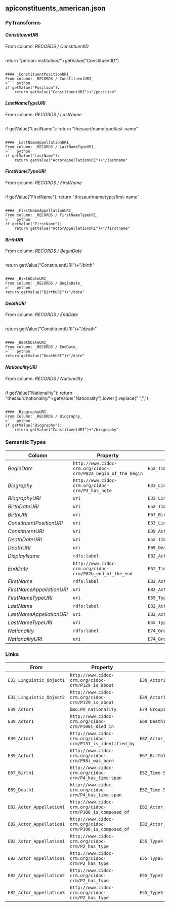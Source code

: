 ## apiconstituents_american.json

### PyTransforms
#### _ConstituentURI_
From column: _RECORDS / ConstituentID_
>``` python
return "person-institution/"+getValue("ConstituentID")
```

#### _ConstituentPositionURI_
From column: _RECORDS / ConstituentURI_
>``` python
if getValue("Position"):
    return getValue("ConstituentURI")+"/position"
```

#### _LastNameTypeURI_
From column: _RECORDS / LastName_
>``` python
if getValue("LastName"):
    return "thesauri/nametype/last-name"
```

#### _LastNameAppellationURI_
From column: _RECORDS / LastNameTypeURI_
>``` python
if getValue("LastName"):
    return getValue("ActorAppellationURI")+"/lastname"
```

#### _FirstNameTypeURI_
From column: _RECORDS / FirstName_
>``` python
if getValue("FirstName"):
    return "thesauri/nametype/first-name"
```

#### _FirstNameAppellationURI_
From column: _RECORDS / FirstNameTypeURI_
>``` python
if getValue("FirstName"):
    return getValue("ActorAppellationURI")+"/firstname"
```

#### _BirthURI_
From column: _RECORDS / BeginDate_
>``` python
return getValue("ConstituentURI")+"/birth"
```

#### _BirthDateURI_
From column: _RECORDS / BeginDate_
>``` python
return getValue("BirthURI")+"/date"
```

#### _DeathURI_
From column: _RECORDS / EndDate_
>``` python
return getValue("ConstituentURI")+"/death"
```

#### _DeathDateURI_
From column: _RECORDS / EndDate_
>``` python
return getValue("DeathURI")+"/date"
```

#### _NationalityURI_
From column: _RECORDS / Nationality_
>``` python
if getValue("Nationality"):
    return "thesauri/nationality/"+getValue("Nationality").lower().replace(" ",",")
```

#### _BiographyURI_
From column: _RECORDS / Biography_
>``` python
if getValue("Biography"):
    return getValue("ConstituentURI")+"/biography"
```


### Semantic Types
| Column | Property | Class |
|  ----- | -------- | ----- |
| _BeginDate_ | `http://www.cidoc-crm.org/cidoc-crm/P82a_begin_of_the_begin` | `E52_Time-Span1`|
| _Biography_ | `http://www.cidoc-crm.org/cidoc-crm/P3_has_note` | `E33_Linguistic_Object2`|
| _BiographyURI_ | `uri` | `E33_Linguistic_Object2`|
| _BirthDateURI_ | `uri` | `E52_Time-Span1`|
| _BirthURI_ | `uri` | `E67_Birth1`|
| _ConstituentPositionURI_ | `uri` | `E33_Linguistic_Object1`|
| _ConstituentURI_ | `uri` | `E39_Actor1`|
| _DeathDateURI_ | `uri` | `E52_Time-Span2`|
| _DeathURI_ | `uri` | `E69_Death1`|
| _DisplayName_ | `rdfs:label` | `E82_Actor_Appellation1`|
| _EndDate_ | `http://www.cidoc-crm.org/cidoc-crm/P82b_end_of_the_end` | `E52_Time-Span2`|
| _FirstName_ | `rdfs:label` | `E82_Actor_Appellation3`|
| _FirstNameAppellationURI_ | `uri` | `E82_Actor_Appellation3`|
| _FirstNameTypeURI_ | `uri` | `E55_Type3`|
| _LastName_ | `rdfs:label` | `E82_Actor_Appellation2`|
| _LastNameAppellationURI_ | `uri` | `E82_Actor_Appellation2`|
| _LastNameTypeURI_ | `uri` | `E55_Type2`|
| _Nationality_ | `rdfs:label` | `E74_Group1`|
| _NationalityURI_ | `uri` | `E74_Group1`|


### Links
| From | Property | To |
|  --- | -------- | ---|
| `E33_Linguistic_Object1` | `http://www.cidoc-crm.org/cidoc-crm/P129_is_about` | `E39_Actor1`|
| `E33_Linguistic_Object2` | `http://www.cidoc-crm.org/cidoc-crm/P129_is_about` | `E39_Actor1`|
| `E39_Actor1` | `bmo:PX_nationality` | `E74_Group1`|
| `E39_Actor1` | `http://www.cidoc-crm.org/cidoc-crm/P100i_died_in` | `E69_Death1`|
| `E39_Actor1` | `http://www.cidoc-crm.org/cidoc-crm/P131_is_identified_by` | `E82_Actor_Appellation1`|
| `E39_Actor1` | `http://www.cidoc-crm.org/cidoc-crm/P98i_was_born` | `E67_Birth1`|
| `E67_Birth1` | `http://www.cidoc-crm.org/cidoc-crm/P4_has_time-span` | `E52_Time-Span1`|
| `E69_Death1` | `http://www.cidoc-crm.org/cidoc-crm/P4_has_time-span` | `E52_Time-Span2`|
| `E82_Actor_Appellation1` | `http://www.cidoc-crm.org/cidoc-crm/P106_is_composed_of` | `E82_Actor_Appellation2`|
| `E82_Actor_Appellation1` | `http://www.cidoc-crm.org/cidoc-crm/P106_is_composed_of` | `E82_Actor_Appellation3`|
| `E82_Actor_Appellation1` | `http://www.cidoc-crm.org/cidoc-crm/P2_has_type` | `E55_Type4`|
| `E82_Actor_Appellation1` | `http://www.cidoc-crm.org/cidoc-crm/P2_has_type` | `E55_Type5`|
| `E82_Actor_Appellation2` | `http://www.cidoc-crm.org/cidoc-crm/P2_has_type` | `E55_Type2`|
| `E82_Actor_Appellation3` | `http://www.cidoc-crm.org/cidoc-crm/P2_has_type` | `E55_Type3`|
